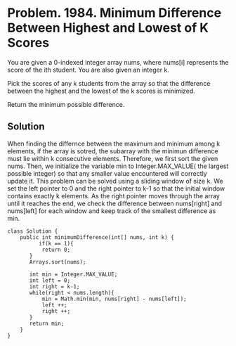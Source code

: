 # Problem. 1984. Minimum Difference Between Highest and Lowest of K Scores
You are given a 0-indexed integer array nums, where nums[i] represents the score of the ith student. You are also given an integer k.

Pick the scores of any k students from the array so that the difference between the highest and the lowest of the k scores is minimized.

Return the minimum possible difference.


## Solution
When finding the differnce between the maximum and minimum among k elements, if the array is sotred,
the subarray with the minimun difference must lie within k consecutive elements. Therefore, we first sort the given nums.
Then, we initialize the variable min to Integer.MAX_VALUE( the largest possible integer) so that any smaller value encountered will correctly update it.
This problem can be solved using a sliding window of size k. We set the left pointer to 0 and the right pointer to k-1 so that the initial window contains exactly k elements.
As the right pointer moves through the array until it reaches the end, we check the difference between nums[right] and nums[left] for each window 
and keep track of the smallest difference as min.

```commandline
class Solution {
    public int minimumDifference(int[] nums, int k) {
          if(k == 1){
           return 0;
       }
       Arrays.sort(nums);

       int min = Integer.MAX_VALUE;
       int left = 0;
       int right = k-1;
       while(right < nums.length){
           min = Math.min(min, nums[right] - nums[left]);
           left ++;
           right ++;
       }
       return min;
    }
}
```